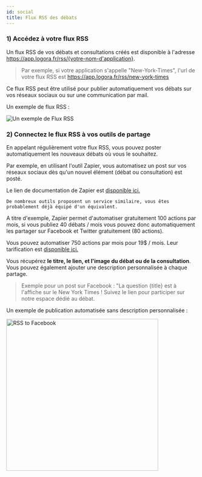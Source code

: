 ```yaml
---
id: social
title: Flux RSS des débats
---
```


### 1) Accédez à votre flux RSS

Un flux RSS de vos débats et consultations créés est disponible à l'adresse https://app.logora.fr/rss/{votre-nom-d'application}. 

> Par exemple, si votre application s'appelle "New-York-Times", l'url de votre flux RSS est https://app.logora.fr/rss/new-york-times

Ce flux RSS peut être utilisé pour publier automatiquement vos débats sur vos réseaux sociaux ou sur une communication par mail. 

Un exemple de flux RSS :

![Un exemple de Flux RSS](/img/rss.png)


### 2) Connectez le flux RSS à vos outils de partage

En appelant régulièrement votre flux RSS, vous pouvez poster automatiquement les nouveaux débats où vous le souhaitez. 

Par exemple, en utilisant l'outil Zapier, vous automatisez un post sur vos réseaux sociaux dès qu'un nouvel élément (débat ou consultation) est posté. 

Le lien de documentation de Zapier est [disponible ici.](https://zapier.com/apps/facebook-pages/integrations/rss/39/post-new-rss-items-to-a-facebook-page)

`De nombreux outils proposent un service similaire, vous êtes probablement déjà équipé d'un équivalent.`

A titre d'exemple, Zapier permet d'automatiser gratuitement 100 actions par mois, si vous publiez 40 débats / mois vous pouvez donc automatiquement les partager sur Facebook et Twitter gratuitement (80 actions). 

Vous pouvez automatiser 750 actions par mois pour 19$ / mois. Leur tarification est [disponible ici.](https://zapier.com/app/pricing)


Vous récupérez **le titre, le lien, et l'image du débat ou de la consultation**. 
Vous pouvez également ajouter une description personnalisée à chaque partage. 

> Exemple pour un post sur Facebook : "La question {title} est à l'affiche sur le New York Times ! Suivez le lien pour participer sur notre espace dédié au débat.

Un exemple de publication automatisée sans description personnalisée : 

<img src="/img/publicationfb.png" alt="RSS to Facebook" width="400"/>
